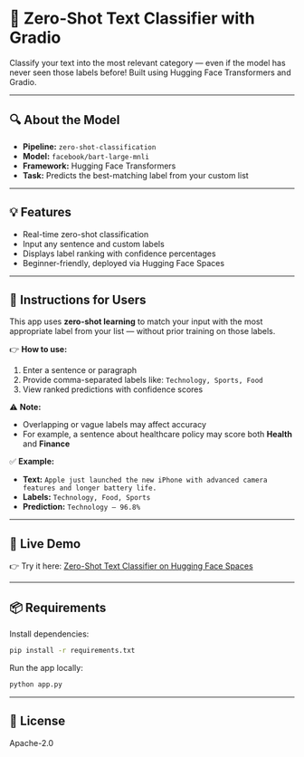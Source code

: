 # 🧠 Zero-Shot Text Classifier with Gradio

Classify your text into the most relevant category — even if the model has never seen those labels before! Built using Hugging Face Transformers and Gradio.

---

## 🔍 About the Model
- **Pipeline:** `zero-shot-classification`
- **Model:** `facebook/bart-large-mnli`
- **Framework:** Hugging Face Transformers
- **Task:** Predicts the best-matching label from your custom list

---

## 💡 Features
- Real-time zero-shot classification
- Input any sentence and custom labels
- Displays label ranking with confidence percentages
- Beginner-friendly, deployed via Hugging Face Spaces

---

## 📌 Instructions for Users
This app uses **zero-shot learning** to match your input with the most appropriate label from your list — without prior training on those labels.

👉 **How to use:**
1. Enter a sentence or paragraph
2. Provide comma-separated labels like: `Technology, Sports, Food`
3. View ranked predictions with confidence scores

⚠️ **Note:**
- Overlapping or vague labels may affect accuracy
- For example, a sentence about healthcare policy may score both **Health** and **Finance**

✅ **Example:**
- **Text:** `Apple just launched the new iPhone with advanced camera features and longer battery life.`
- **Labels:** `Technology, Food, Sports`
- **Prediction:** `Technology — 96.8%`

---

## 🚀 Live Demo
👉 Try it here: [Zero-Shot Text Classifier on Hugging Face Spaces](https://huggingface.co/spaces/PaulSouvik/zero-shot-classifier)

---

## 📦 Requirements
Install dependencies:
```bash
pip install -r requirements.txt
```
Run the app locally:
```bash
python app.py
```

---

## 📄 License
Apache-2.0
